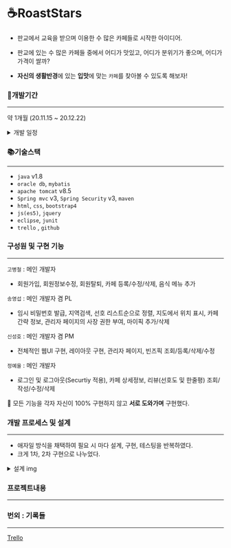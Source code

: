# ☕RoastStars

- 판교에서 교육을 받으며 이용한 수 많은 카페들로 시작한 아이디어.

- 판교에 있는 수 많은 카페들 중에서 어디가 맛있고, 어디가 분위기가 좋으며, 어디가 가격이 쌀까?
- **자신의 생활반경**에 있는 **입맛**에 맞는 `카페`를 찾아볼 수 있도록 해보자!



### 📆개발기간

---

약 1개월 (20.11.15 ~ 20.12.22)

<details>
<summary>개발 일정</summary>
<div markdown="1">

- 초기 개발 일정 계획
!img1차 개발 일정

- 최종 개발 일정
!img최종 개발 일정
</div>
</details>



### 📚기술스택

----

- `java` v1.8 
-  `oracle db`, `mybatis`
-  `apache tomcat` v8.5
- `Spring mvc` v3, `Spring Security` v3, `maven`
- `html`, `css`, `bootstrap4`
-  `js(es5)`, `jquery`
- `eclipse`, `junit`
- `trello` , `github`



### 구성원 및 구현 기능

---

`고병철` : 메인 개발자

- 회원가입, 회원정보수정, 회원탈퇴, 카페 등록/수정/삭제, 음식 메뉴 추가

`송영섭` : 메인 개발자 겸 PL

- 임시 비밀번호 발급, 지역검색, 선호 리스트순으로 정렬, 지도에서 위치 표시, 카페 간략 정보, 관리자 페이지의 사장 권한 부여, 마이픽 추가/삭제

`신성호` : 메인 개발자 겸 PM

- 전체적인 웹UI 구현, 레이아웃 구현, 관리자 페이지, 빈즈픽 조회/등록/삭제/수정

`정예울` : 메인 개발자

- 로그인 및 로그아웃(Securtiy 적용), 카페 상세정보, 리뷰(선호도 및 한줄평) 조회/작성/수정/삭제



🎇 모든 기능을 각자 자신이 100% 구현하지 않고 **서로 도와가며** 구현했다.



### 개발 프로세스 및 설계

---

- 애자일 방식을 채택하여 필요 시 마다 설계, 구현, 테스팅을 반복하였다.
- 크게 1차, 2차 구현으로 나누었다.

<details>
<summary>설계 img</summary>
<div markdown="1">

    <details>
    <summary>Usecase Diagram</summary>
    <div markdown="1">
    
    - 토의
    >
    
    - 초기 UseCase Diagram
    > 비회원
    >
    
    > 고객
    >
    
    > 사장
    >
    
    > 관리자
    >
    
    - 최종 UseCase Diagram
    > 비회원
    >
    
    > 고객
    >
    
    > 사장
    >
    
    > 관리자
    >
    
    </div>
    </details>
    
    <details>
    <summary>ERD</summary>
    <div markdown="1">
    
    - 초기 논리 ERD
    >
    
    - 초기 물리 ERD
    >
    
    - 최종 논리 ERD
    >
    
    - 최종 물리
    >
    
    </div>
    </details>
    
    <details>
    <summary>Class Diagram</summary>
    <div markdown="1">
    
    - 토의
    >
    >
    
    - 초기 Class Diagram
    >
    
    - 최종 Class Diagram
    >
    
    </div>
    </details>
    
    <details>
    <summary>File List</summary>
    <div markdown="1">
    
    - 토의
    >
    
    - 최종 File List
    >
    
    </div>
    </details>

</div>
</details>



### 프로젝트내용

---



### 번외 : 기록들

----

[Trello](https://trello.com/b/fMGKsYuT/roast-stars-project)





